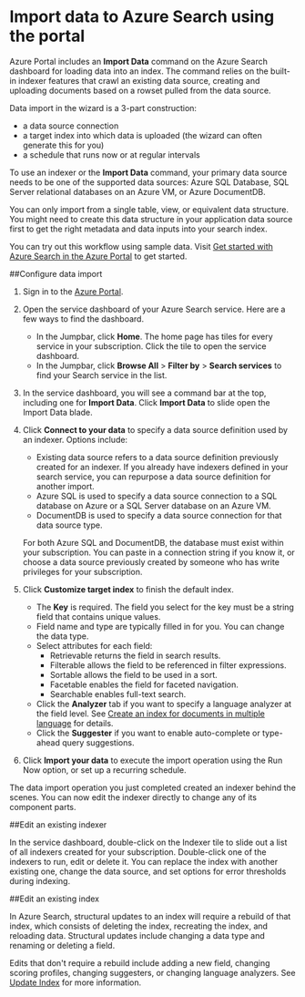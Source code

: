 <properties
	pageTitle="Import data to Azure Search using indexers in the Azure Portal | Microsoft Azure | Hosted cloud search service"
	description="How to use indexers in the Azure Portal."
	services="search"
	documentationCenter=""
	authors="HeidiSteen"
	manager="mblythe"
	editor=""
    tags="Azure Portal"/>

<tags
	ms.service="search"
	ms.devlang="na"
	ms.workload="search"
	ms.topic="get-started-article"
	ms.tgt_pltfrm="na"
	ms.date="06/08/2016"
	ms.author="heidist"/>

# Import data to Azure Search using the portal

Azure Portal includes an **Import Data** command on the Azure Search dashboard for loading data into an index. The command relies on the built-in indexer features that crawl an existing data source, creating and uploading documents based on a rowset pulled from the data source.

Data import in the wizard is a 3-part construction:

- a data source connection
- a target index into which data is uploaded (the wizard can often generate this for you)
- a schedule that runs now or at regular intervals

To use an indexer or the **Import Data** command, your primary data source needs to be one of the supported data sources: Azure SQL Database, SQL Server relational databases on an Azure VM, or Azure DocumentDB.

You can only import from a single table, view, or equivalent data structure. You might need to create this data structure in your application data source first to get the right metadata and data inputs into your search index.

You can try out this workflow using sample data. Visit [Get started with Azure Search in the Azure Portal](search-get-started-portal.md) to get started.

##Configure data import

1. Sign in to the [Azure Portal](https://portal.azure.com).

2. Open the service dashboard of your Azure Search service. Here are a few ways to find the dashboard.
	- In the Jumpbar, click **Home**. The home page has tiles for every service in your subscription. Click the tile to open the service dashboard.
	- In the Jumpbar, click **Browse All** > **Filter by** > **Search services** to find your Search service in the list.

3. In the service dashboard, you will see a command bar at the top, including one for **Import Data**. Click **Import Data** to slide open the Import Data blade.

4. Click **Connect to your data** to specify a data source definition used by an indexer. Options include:
	- 	Existing data source refers to a data source definition previously created for an indexer. If you already have indexers defined in your search service, you can repurpose a data source definition for another import.
	- 	Azure SQL is used to specify a data source connection to a SQL database on Azure or a  SQL Server database on an Azure VM.
	- 	DocumentDB is used to specify a data source connection for that data source type.

   For both Azure SQL and DocumentDB, the database must exist within your subscription. You can paste in a connection string if you know it, or choose a data source previously created by someone who has write privileges for your subscription.

5. Click **Customize target index** to finish the default index.
	- The **Key** is required. The field you select for the key must be a string field that contains unique values.
	- Field name and type are typically filled in for you. You can change the data type.
	- Select attributes for each field:
		- Retrievable returns the field in search results.
		- Filterable allows the field to be referenced in filter expressions.
		- Sortable allows the field to be used in a sort.
		- Facetable enables the field for faceted navigation.
		- Searchable enables full-text search.
	- Click the **Analyzer** tab if you want to specify a language analyzer at the field level. See [Create an index for documents in multiple language](search-language-support.md) for details.
	- Click the **Suggester** if you want to enable auto-complete or type-ahead query suggestions.

6. Click **Import your data** to execute the import operation using the Run Now option, or set up a recurring schedule.

The data import operation you just completed created an indexer behind the scenes. You can now edit the indexer directly to change any of its component parts.

##Edit an existing indexer

In the service dashboard, double-click on the Indexer tile to slide out a list of all indexers created for your subscription. Double-click one of the indexers to run, edit or delete it. You can replace the index with another existing one, change the data source, and set options for error thresholds during indexing.

##Edit an existing index

In Azure Search, structural updates to an index will require a rebuild of that index, which consists of deleting the index, recreating the index, and reloading data. Structural updates include changing a data type and renaming or deleting a field.

Edits that don't require a rebuild include adding a new field, changing scoring profiles, changing suggesters, or changing language analyzers. See [Update Index](https://msdn.microsoft.com/library/azure/dn800964.aspx) for more information.
